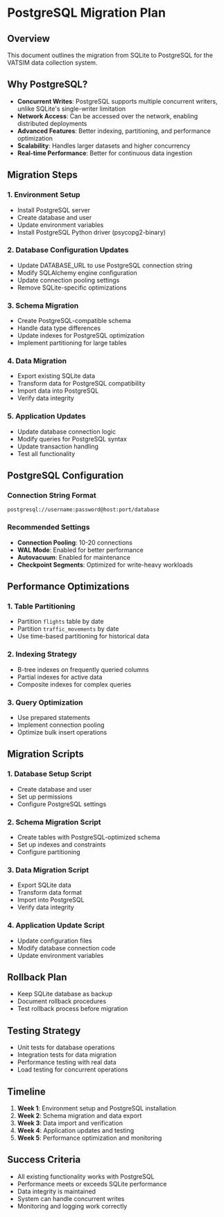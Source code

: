 # PostgreSQL Migration Plan

## Overview
This document outlines the migration from SQLite to PostgreSQL for the VATSIM data collection system.

## Why PostgreSQL?
- **Concurrent Writes**: PostgreSQL supports multiple concurrent writers, unlike SQLite's single-writer limitation
- **Network Access**: Can be accessed over the network, enabling distributed deployments
- **Advanced Features**: Better indexing, partitioning, and performance optimization
- **Scalability**: Handles larger datasets and higher concurrency
- **Real-time Performance**: Better for continuous data ingestion

## Migration Steps

### 1. Environment Setup
- Install PostgreSQL server
- Create database and user
- Update environment variables
- Install PostgreSQL Python driver (psycopg2-binary)

### 2. Database Configuration Updates
- Update DATABASE_URL to use PostgreSQL connection string
- Modify SQLAlchemy engine configuration
- Update connection pooling settings
- Remove SQLite-specific optimizations

### 3. Schema Migration
- Create PostgreSQL-compatible schema
- Handle data type differences
- Update indexes for PostgreSQL optimization
- Implement partitioning for large tables

### 4. Data Migration
- Export existing SQLite data
- Transform data for PostgreSQL compatibility
- Import data into PostgreSQL
- Verify data integrity

### 5. Application Updates
- Update database connection logic
- Modify queries for PostgreSQL syntax
- Update transaction handling
- Test all functionality

## PostgreSQL Configuration

### Connection String Format
```
postgresql://username:password@host:port/database
```

### Recommended Settings
- **Connection Pooling**: 10-20 connections
- **WAL Mode**: Enabled for better performance
- **Autovacuum**: Enabled for maintenance
- **Checkpoint Segments**: Optimized for write-heavy workloads

## Performance Optimizations

### 1. Table Partitioning
- Partition `flights` table by date
- Partition `traffic_movements` by date
- Use time-based partitioning for historical data

### 2. Indexing Strategy
- B-tree indexes on frequently queried columns
- Partial indexes for active data
- Composite indexes for complex queries

### 3. Query Optimization
- Use prepared statements
- Implement connection pooling
- Optimize bulk insert operations

## Migration Scripts

### 1. Database Setup Script
- Create database and user
- Set up permissions
- Configure PostgreSQL settings

### 2. Schema Migration Script
- Create tables with PostgreSQL-optimized schema
- Set up indexes and constraints
- Configure partitioning

### 3. Data Migration Script
- Export SQLite data
- Transform data format
- Import into PostgreSQL
- Verify data integrity

### 4. Application Update Script
- Update configuration files
- Modify database connection code
- Update environment variables

## Rollback Plan
- Keep SQLite database as backup
- Document rollback procedures
- Test rollback process before migration

## Testing Strategy
- Unit tests for database operations
- Integration tests for data migration
- Performance testing with real data
- Load testing for concurrent operations

## Timeline
1. **Week 1**: Environment setup and PostgreSQL installation
2. **Week 2**: Schema migration and data export
3. **Week 3**: Data import and verification
4. **Week 4**: Application updates and testing
5. **Week 5**: Performance optimization and monitoring

## Success Criteria
- All existing functionality works with PostgreSQL
- Performance meets or exceeds SQLite performance
- Data integrity is maintained
- System can handle concurrent writes
- Monitoring and logging work correctly 